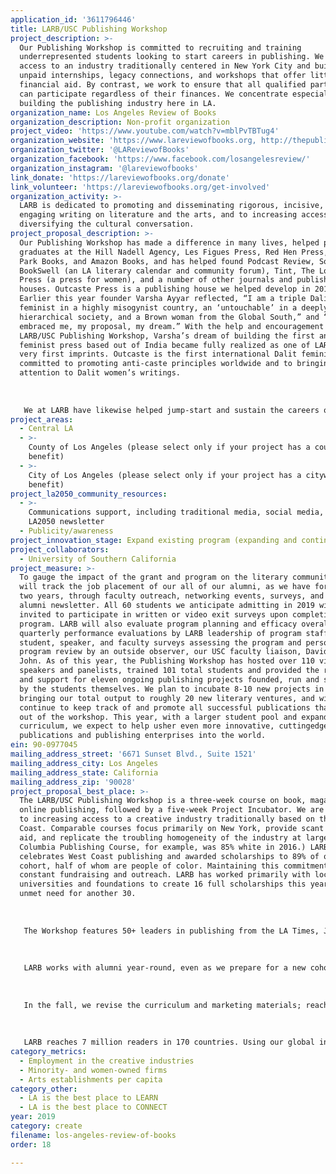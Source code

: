 ```yaml
---
application_id: '3611796446'
title: LARB/USC Publishing Workshop
project_description: >-
  Our Publishing Workshop is committed to recruiting and training
  underrepresented students looking to start careers in publishing. We increase
  access to an industry traditionally centered in New York City and built on
  unpaid internships, legacy connections, and workshops that offer little to no
  financial aid. By contrast, we work to ensure that all qualified participants
  can participate regardless of their finances. We concentrate especially on
  building the publishing industry here in LA.
organization_name: Los Angeles Review of Books
organization_description: Non-profit organization
project_video: 'https://www.youtube.com/watch?v=mblPvTBTug4'
organization_website: 'https://www.lareviewofbooks.org, http://thepublishingworkshop.com'
organization_twitter: '@LAReviewofBooks'
organization_facebook: 'https://www.facebook.com/losangelesreview/'
organization_instagram: '@lareviewofbooks'
link_donate: 'https://lareviewofbooks.org/donate'
link_volunteer: 'https://lareviewofbooks.org/get-involved'
organization_activity: >-
  LARB is dedicated to promoting and disseminating rigorous, incisive, and
  engaging writing on literature and the arts, and to increasing access to and
  diversifying the cultural conversation.
project_proposal_description: >-
  Our Publishing Workshop has made a difference in many lives, helped place its
  graduates at the Hill Nadell Agency, Les Figues Press, Red Hen Press, Prospect
  Park Books, and Amazon Books, and has helped found Podcast Review, Soap Ear,
  BookSwell (an LA literary calendar and community forum), Tint, The Los Angeles
  Press (a press for women), and a number of other journals and publishing
  houses. Outcaste Press is a publishing house we helped develop in 2017.
  Earlier this year founder Varsha Ayyar reflected, “I am a triple Dalit: a
  feminist in a highly misogynist country, an ‘untouchable’ in a deeply
  hierarchical society, and a Brown woman from the Global South,” and “LARB
  embraced me, my proposal, my dream.” With the help and encouragement of the
  LARB/USC Publishing Workshop, Varsha’s dream of building the first anti-caste
  feminist press based out of India became fully realized as one of LARB Books’
  very first imprints. Outcaste is the first international Dalit feminist press
  committed to promoting anti-caste principles worldwide and to bringing global
  attention to Dalit women’s writings. 
   
   
   
   We at LARB have likewise helped jump-start and sustain the careers of many hundreds of local writers and artists who have written for us and who we have featured in our pages. As an organization, LARB has grown from a tiny operation in our founder’s basement and a simple idea—that the world needed to find a replacement for the dying newspaper-based book review—to one of the handful most important reviews of books and culture today, with an audience in virtually every country in the world. We have received congratulatory messages and accolades from people as different as Justice Ruth Bader Ginsberg, Cameron Diaz, Alain Badiou, Tom Hanks, David Lynch, Lena Dunham, and professors at Yale and UC Berkeley law schools; organizations like the National Book Critics Circle, the Columbia Journalism Review, and the NEA; periodicals like Forbes, Chronicle of Higher Education, The New Yorker, New Republic, LA Times, NY Times, Slate, and others; and authors Margaret Atwood, Salman Rushdie, James Ellroy, Ta-Nahisi Coates, Joyce Carol Oates, Pico Iyer, John Green, Juan Felipe Herrera, and many others.
project_areas:
  - Central LA
  - >-
    County of Los Angeles (please select only if your project has a countywide
    benefit)
  - >-
    City of Los Angeles (please select only if your project has a citywide
    benefit)
project_la2050_community_resources:
  - >-
    Communications support, including traditional media, social media, and
    LA2050 newsletter
  - Publicity/awareness
project_innovation_stage: Expand existing program (expanding and continuing ongoing successful projects)
project_collaborators:
  - University of Southern California
project_measure: >-
  To gauge the impact of the grant and program on the literary community, we
  will track the job placement of our all of our alumni, as we have for the past
  two years, through faculty outreach, networking events, surveys, and our
  alumni newsletter. All 60 students we anticipate admitting in 2019 will be
  invited to participate in written or video exit surveys upon completion of the
  program. LARB will also evaluate program planning and efficacy overall through
  quarterly performance evaluations by LARB leadership of program staff;
  student, speaker, and faculty surveys assessing the program and personnel; and
  program review by an outside observer, our USC faculty liaison, David St.
  John. As of this year, the Publishing Workshop has hosted over 110 visiting
  speakers and panelists, trained 101 total students and provided the resources
  and support for eleven ongoing publishing projects founded, run and sustained
  by the students themselves. We plan to incubate 8-10 new projects in 2019,
  bringing our total output to roughly 20 new literary ventures, and will
  continue to keep track of and promote all successful publications that come
  out of the workshop. This year, with a larger student pool and expanded
  curriculum, we expect to help usher even more innovative, cuttingedge
  publications and publishing enterprises into the world.
ein: 90-0977045
mailing_address_street: '6671 Sunset Blvd., Suite 1521'
mailing_address_city: Los Angeles
mailing_address_state: California
mailing_address_zip: '90028'
project_proposal_best_place: >-
  The LARB/USC Publishing Workshop is a three-week course on book, magazine, and
  online publishing, followed by a five-week Project Incubator. We are dedicated
  to increasing access to a creative industry traditionally based on the East
  Coast. Comparable courses focus primarily on New York, provide scant financial
  aid, and replicate the troubling homogeneity of the industry at large. (The
  Columbia Publishing Course, for example, was 85% white in 2016.) LARB
  celebrates West Coast publishing and awarded scholarships to 89% of our 2018
  cohort, half of whom are people of color. Maintaining this commitment requires
  constant fundraising and outreach. LARB has worked primarily with local
  universities and foundations to create 16 full scholarships this year; we have
  unmet need for another 30.
   
   
   
   The Workshop features 50+ leaders in publishing from the LA Times, Jack Jones Literary Arts, Buzzfeed, Coffee House, UC Press, local presses, big New York houses, and academics studying digital culture, and more; a visit to a local press; and seminars in everything from designing books to building budgets. We will also host the inaugural Little Literary Book Fair, a one-day, public celebration of many exciting, diverse local presses, such as Kaya, Tia Chucha, Tsehai, and World Stage. We match our Incubator Fellows with industry mentors who guide the development of their proposed ventures. We have helped launch projects such as Tint, dedicated to ESL writers; BookSwell; and Outcaste Books, an Indian anti-caste feminist press.
   
   
   
   LARB works with alumni year-round, even as we prepare for a new cohort of fellows. 
   
   
   
   In the fall, we revise the curriculum and marketing materials; reach out to universities for recruitment and scholarships; and apply for grants. In the winter, our application portal, ads, and social media campaigns go live, and we visit local colleges. By April, we review applications, determine financial aid, and finalize enrollment, speakers, and the schedule. In July, we welcome 50-60 participants, most of whom are in their 20s and 30s, to our program. The majority are local, but we also welcome participants from all over the country and world. 
   
   
   
   LARB reaches 7 million readers in 170 countries. Using our global influence to celebrate the LA cultural scene is central to our mission. Amplifying the creative opportunities LA affords, the Workshop will increase employment in creative industries, minority- and women-owned firms, arts establishments, and LA’s soft power globally. In addition to our course, we offer an extensive directory, local networking events, a biweekly newsletter with job listings, and continued mentorship. The percentage of local students that remain after graduating will also increase through the tools and networks we provide. UCI has even reported that our collaboration has assisted with recruitment for their doctoral programs. More impact is discussed in the next section.
category_metrics:
  - Employment in the creative industries
  - Minority- and women-owned firms
  - Arts establishments per capita
category_other:
  - LA is the best place to LEARN
  - LA is the best place to CONNECT
year: 2019
category: create
filename: los-angeles-review-of-books
order: 18

---
```

